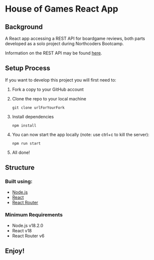# House of Games React App

## Background

A React app accessing a REST API for boardgame reviews, both parts developed as a solo project during Northcoders Bootcamp.

<!-- A version of this app can be found [here](https://you-game.netlify.app/reviews). -->

Information on the REST API may be found [here](https://github.com/jefner876/BE-NC-Games).

## Setup Process

If you want to develop this project you will first need to:

1. Fork a copy to your GitHub account
2. Clone the repo to your local machine
   ```
   git clone urlForYourFork
   ```
3. Install dependencies

   ```
   npm install
   ```

4. You can now start the app locally (note: use ctrl+c to kill the server):

   ```
   npm run start
   ```

5. All done!

## Structure

### Built using:

- [Node.js](https://nodejs.org/en/about/)
- [React](https://reactjs.org/)
- [React Router](https://reactrouter.com/en/v6.3.0)

### Minimum Requirements

- Node.js v18.2.0
- React v18
- React Router v6

## Enjoy!
